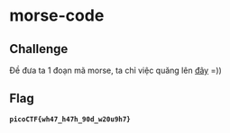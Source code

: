 # morse-code
## Challenge

Đề đưa ta 1 đoạn mã morse, ta chỉ việc quăng lên [đây](https://morsecode.world/international/decoder/audio-decoder-adaptive.html) =))

## Flag
**`picoCTF{wh47_h47h_90d_w20u9h7}`**